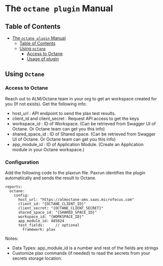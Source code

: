 # The `octane plugin` Manual

## Table of Contents
- [The `octane plugin` Manual](#the-octane-plugin-manual)
  - [Table of Contents](#table-of-contents)
  - [Using `octane`](#using-octane)
    - [Access to Octane](#access-to-octane)
    - [Usage of plugin](#usage-of-plugin)
## Using `Octane`

### Access to Octane
Reach out to ALM/Octane team in your org to get an workspace created for you (If not exists).
Get the following info:
- host_url : API endpoint to send the plax test results.
- client_id and client_secret : Request API access to get the keys
- workspace_id : ID of Workspace. (Can be retrieved from Swagger UI of Octane. Or Octane team can get you this info)
- shared_space_id : ID of Shared space. (Can be retrieved from Swagger UI of Octane. Or Octane team can get you this info)
- app_module_id : ID of Application Module. (Create an Application module in your Octane workspace.)

### Configuration
Add the following code to the plaxrun file. Paxrun identifies the plugin automatically and sends the result to Octane.

```
reports:
  octane:
    config:
      host_url: "https://almoctane-ams.saas.microfocus.com"
      client_id: "{OCTANE_CLIENT_ID}"
      client_secret: "{OCTANE_CLIENT_SECRET}"
      shared_space_id: "{SHARED_SPACE_ID}"
      workspace_id: "{WORKSPACE_ID}"
      app_module_id: 485024
      test_fields:     // optional
        Framework: plax
```

Notes:
- Data Types: app_module_id is a number and rest of the fields are strings
- Customize plax commands (if needed) to read the secrets from your secrets storage location.